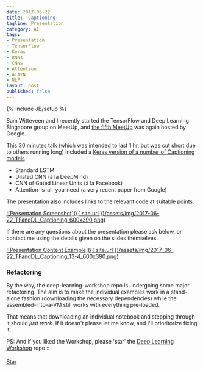 ```yaml
---
date: 2017-06-22
title: 'Captioning'
tagline: Presentation
category: AI
tags:
- Presentation
- TensorFlow
- Keras
- RNNs
- CNNs
- Attention
- AIAYN
- NLP
layout: post
published: false
---
```

{% include JB/setup %}


Sam Witteveen and I recently started the TensorFlow and Deep Learning Singapore group on MeetUp,
and [the fifth MeetUp](https://www.meetup.com/TensorFlow-and-Deep-Learning-Singapore/events/240386386/) 
was again hosted by Google.

This 30 minutes talk (which was intended to last 1 hr, but was cut short due to others running long) included a 
<a href="https://github.com/mdda/deep-learning-workshop/blob/master/notebooks/2-CNN/7-Captioning/4-run-captioning.ipynb" target="_blank">
Keras version of a number of Captioning models</a>  :

*  Standard LSTM 
*  Dilated CNN (&aacute; la DeepMind)
*  CNN of Gated Linear Units (&aacute; la Facebook)
*  Attention-is-all-you-need (a very recent paper from Google)

The presentation also includes links to the relevant code at suitable points.

<a href="http://redcatlabs.com/2017-06-22_TFandDL_Captioning/" target="_blank">
![Presentation Screenshot]({{ site.url }}/assets/img/2017-06-22_TFandDL_Captioning_600x390.png)
</a>

If there are any questions about the presentation please ask below, 
or contact me using the details given on the slides themselves.

<a href="http://redcatlabs.com/2017-06-22_TFandDL_Captioning/#/13/4" target="_blank">
![Presentation Content Example]({{ site.url }}/assets/img/2017-06-22_TFandDL_Captioning_13-4_600x390.png)
</a>

<!--
### Video Link

The presentation was kindly <a href="https://engineers.sg/video/rnn-and-text-tensorflow-and-deep-learning-singapore--1743" target="_blank">recorded by Engineers.sg</a>.
!-->

### Refactoring

By the way, the deep-learning-workshop repo is undergoing some major refactoring.  The aim is to 
make the individual examples work in a stand-alone fashion (downloading the necessary dependencies) while
the assembled-into-a-VM still works with everything pre-loaded. 

That means that downloading an individual notebook and stepping through it should *just work*.  If it doesn't 
please let me know, and I'll prioritorize fixing it.


PS:  And if you liked the Workshop, please 'star' the <a href="https://github.com/mdda/deep-learning-workshop" target="_blank">Deep Learning Workshop</a> repo ::
<!-- From :: https://buttons.github.io/ -->
<!-- Place this tag where you want the button to render. -->
<span style="position:relative;top:5px;">
<a aria-label="Star mdda/deep-learning-workshop on GitHub" data-count-aria-label="# stargazers on GitHub" data-count-api="/repos/mdda/deep-learning-workshop#stargazers_count" data-count-href="/mdda/deep-learning-workshop/stargazers" data-icon="octicon-star" href="https://github.com/mdda/deep-learning-workshop" class="github-button">Star</a>
<!-- Place this tag right after the last button or just before your close body tag. -->
<script async defer id="github-bjs" src="https://buttons.github.io/buttons.js"></script>
</span>


